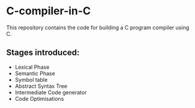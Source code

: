 # C-compiler-in-C

This repository contains the code for building a C program compiler using C. 

## Stages introduced:

* Lexical Phase 
* Semantic Phase 
* Symbol table
* Abstract Syntax Tree
* Intermediate Code generator
* Code Optimisations


